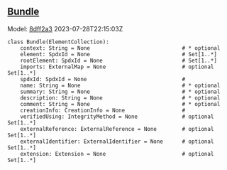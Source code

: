 ## [Bundle](https://github.com/spdx/spdx-3-model/blob/main/model/Core/Classes/Bundle.md)
Model: [8dff2a3](https://github.com/spdx/spdx-3-model/commit/8dff2a3243c9e00e1eb170fac749450a845ccdd6) 2023-07-28T22:15:03Z
```
class Bundle(ElementCollection):
    context: String = None                             # * optional 
    element: SpdxId = None                             # Set[1..*]
    rootElement: SpdxId = None                         # Set[1..*]
    imports: ExternalMap = None                        # optional Set[1..*]
    spdxId: SpdxId = None                              # 
    name: String = None                                # * optional 
    summary: String = None                             # * optional 
    description: String = None                         # * optional 
    comment: String = None                             # * optional 
    creationInfo: CreationInfo = None                  # 
    verifiedUsing: IntegrityMethod = None              # optional Set[1..*]
    externalReference: ExternalReference = None        # optional Set[1..*]
    externalIdentifier: ExternalIdentifier = None      # optional Set[1..*]
    extension: Extension = None                        # optional Set[1..*]
```
